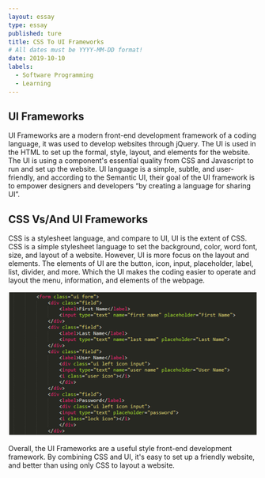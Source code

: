 ```yaml
---
layout: essay
type: essay
published: ture
title: CSS To UI Frameworks
# All dates must be YYYY-MM-DD format!
date: 2019-10-10
labels:
  - Software Programming
  - Learning
---
```


## UI Frameworks

  
UI Frameworks are a modern front-end development framework of a coding language, it was used to develop websites through jQuery. The UI is used in the HTML to set up the formal, style, layout, and elements for the website. The UI is using a component's essential quality from CSS and Javascript to run and set up the website. UI language is a simple, subtle, and user-friendly, and according to the Semantic UI, their goal of the UI framework is to empower designers and developers “by creating a language for sharing UI”.


## CSS Vs/And UI Frameworks

  CSS is a stylesheet language, and compare to UI, UI is the extent of CSS. CSS is a simple stylesheet language to set the background, color, word font, size, and layout of a website. However, UI is more focus on the layout and elements. The elements of UI are the button, icon, input, placeholder, label, list, divider, and more. Which the UI makes the coding easier to operate and layout the menu, information, and elements of the webpage.
  

<img class="ui middle floated rounded image" src="../images/UI.png">

Overall, the UI Frameworks are a useful style front-end development framework. By combining CSS and UI, it's easy to set up a friendly website, and better than using only CSS to layout a website.
